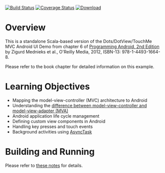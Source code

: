 [![Build Status](https://travis-ci.org/lucoodevcourse/uidemo-android-scala.svg?branch=master)](https://travis-ci.org/lucoodevcourse/uidemo-android-scala) 
[![Coverage Status](https://img.shields.io/coveralls/lucoodevcourse/uidemo-android-scala.svg)](https://coveralls.io/r/lucoodevcourse/uidemo-android-scala) 
[![Download](https://api.bintray.com/packages/lucoodevcourse/generic/uidemo-android-scala/images/download.svg) ](https://bintray.com/lucoodevcourse/generic/uidemo-android-scala/_latestVersion)

# Overview

This is a standalone Scala-based version of the Dots/DotView/TouchMe MVC Android UI Demo from
chapter 6 of
[Programming Android, 2nd Edition](http://proquestcombo.safaribooksonline.com/book/programming/android/9781449332921)
by Zigurd Mednieks et al., O'Reilly Media, 2012, ISBN-13: 978-1-4493-1664-8.

Please refer to the book chapter for detailed information on this example.

# Learning Objectives

* Mapping the model-view-controller (MVC) architecture to Android
* Understanding the [difference between model-view-controller and model-view-adapter (MVA)](https://www.palantir.com/2009/04/model-view-adapter/)
* Android application life cycle management
* Defining custom view components in Android
* Handling key presses and touch events 
* Background activities using [AsyncTask](http://developer.android.com/reference/android/os/AsyncTask.html) 

# Building and Running

Please refer to [these notes](http://lucoodevcourse.bitbucket.org/notes/scalaandroiddev.html) for details.
